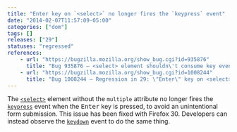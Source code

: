 ```yaml
---
title: "Enter key on `<select>` no longer fires the `keypress` event"
date: "2014-02-07T11:57:09-05:00"
categories: ["dom"]
tags: []
releases: ["29"]
statuses: "regressed"
references:
    - url: "https://bugzilla.mozilla.org/show_bug.cgi?id=935876"
      title: "Bug 935876 – <select> element shouldn\'t consume key events which don\'t cause any default action"
    - url: "https://bugzilla.mozilla.org/show_bug.cgi?id=1008244"
      title: "Bug 1008244 – Regression in 29: \"Enter\" key on <select> element no longer fires a keypress event"
---
```

The [`<select>`](https://developer.mozilla.org/docs/Web/HTML/Element/select) element without the `multiple` attribute no longer fires the [`keypress`](https://developer.mozilla.org/docs/Web/Reference/Events/keypress) event when the <kbd>Enter</kbd> key is pressed, to avoid an unintentional form submission. This issue has been fixed with Firefox 30. Developers can instead observe the [`keydown`](https://developer.mozilla.org/docs/Web/Reference/Events/keydown) event to do the same thing.
